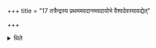 +++
title = "17 तत्रैन्द्रस्य प्रथममवदानमवदायोभे वैश्वदेवस्यावद्येत्"

+++

<details><summary>थिते</summary>

तत्रैन्द्रस्य प्रथममवदानमवदायोभे वैश्वदेवस्यावद्येत् । अथैन्द्रस्यावशिष्टमुपरिष्टात् १७
</details>
